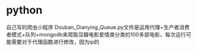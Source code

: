 # python
自己写的爬虫小程序
Douban_Dianying_Queue.py文件是运用代理+生产者消费者模式+队列+mongodb来爬取豆瓣电影爱情类分类的100多部电影，每次运行可能需要对于代理函数进行修改，因为ip的
